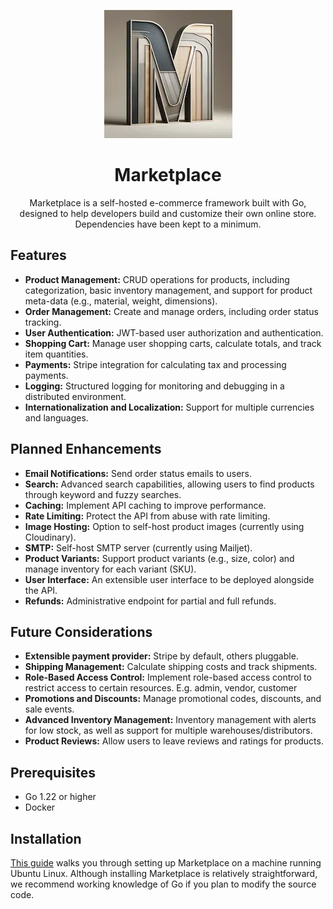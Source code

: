 <p align="center">
  <img src="https://raw.githubusercontent.com/dgyurics/marketplace/main/logo.webp" alt="marketplace">
</p>
<h1 align="center">Marketplace</h1>
<p align="center">
  Marketplace is a self-hosted e-commerce framework built with Go, designed to help developers build and customize their own online store. Dependencies have been kept to a minimum.
</p>
<h2>Features</h2>
<ul>
  <li><strong>Product Management:</strong> CRUD operations for products, including categorization, basic inventory management, and support for product meta-data (e.g., material, weight, dimensions).</li>
  <li><strong>Order Management:</strong> Create and manage orders, including order status tracking.</li>
  <li><strong>User Authentication:</strong> JWT-based user authorization and authentication.</li>
  <li><strong>Shopping Cart:</strong> Manage user shopping carts, calculate totals, and track item quantities.</li>
  <li><strong>Payments:</strong> Stripe integration for calculating tax and processing payments.</li>
  <li><strong>Logging:</strong> Structured logging for monitoring and debugging in a distributed environment.</li>
  <li><strong>Internationalization and Localization:</strong> Support for multiple currencies and languages.</li>
</ul>

<h2>Planned Enhancements</h2>
<ul>
  <li><strong>Email Notifications:</strong> Send order status emails to users.</li>
  <li><strong>Search:</strong> Advanced search capabilities, allowing users to find products through keyword and fuzzy searches.</li>
  <li><strong>Caching:</strong> Implement API caching to improve performance.</li>
  <li><strong>Rate Limiting:</strong> Protect the API from abuse with rate limiting.</li>
  <li><strong>Image Hosting:</strong> Option to self-host product images (currently using Cloudinary).</li>
  <li><strong>SMTP:</strong> Self-host SMTP server (currently using Mailjet).</li>
  <li><strong>Product Variants:</strong> Support product variants (e.g., size, color) and manage inventory for each variant (SKU).</li>
  <li><strong>User Interface:</strong> An extensible user interface to be deployed alongside the API.</li>
  <li><strong>Refunds:</strong> Administrative endpoint for partial and full refunds.</li>
</ul>

<h2>Future Considerations</h2>
<ul>
  <li><strong>Extensible payment provider:</strong> Stripe by default, others pluggable.</li>
  <li><strong>Shipping Management:</strong> Calculate shipping costs and track shipments.</li>
  <li><strong>Role-Based Access Control:</strong> Implement role-based access control to restrict access to certain resources. E.g. admin, vendor, customer</li>
  <li><strong>Promotions and Discounts:</strong> Manage promotional codes, discounts, and sale events.</li>
  <li><strong>Advanced Inventory Management:</strong> Inventory management with alerts for low stock, as well as support for multiple warehouses/distributors.</li>
  <li><strong>Product Reviews:</strong> Allow users to leave reviews and ratings for products.</li>
</ul>

<h2>Prerequisites</h2>
<ul>
  <li>Go 1.22 or higher</li>
  <li>Docker</li>
</ul>

<h2>Installation</h2>
<p><a href="https://github.com/dgyurics/marketplace/wiki">This guide</a> walks you through setting up Marketplace on a machine running Ubuntu Linux. Although installing Marketplace is relatively straightforward, we recommend working knowledge of Go if you plan to modify the source code.
</p>
